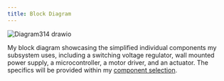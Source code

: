 ```yaml
---
title: Block Diagram
---
```


![Diagram314 drawio](https://github.com/user-attachments/assets/859a42ef-ff77-45e7-b638-0701a25e3844)


My block diagram showcasing the simplified individual components my subsystem uses, including a switching voltage regulator, wall mounted power supply, a microcontroller, a motor driver, and an actuator. The specifics will be provided within my [component selection](https://jmfran17.github.io/Jack_Datasheet.github.io/second-page/).
